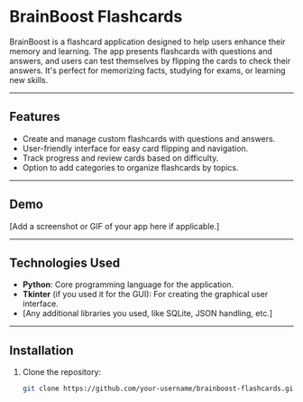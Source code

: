 # BrainBoost Flashcards

BrainBoost is a flashcard application designed to help users enhance their memory and learning. The app presents flashcards with questions and answers, and users can test themselves by flipping the cards to check their answers. It's perfect for memorizing facts, studying for exams, or learning new skills.

---

## Features

- Create and manage custom flashcards with questions and answers.
- User-friendly interface for easy card flipping and navigation.
- Track progress and review cards based on difficulty.
- Option to add categories to organize flashcards by topics.

---

## Demo

[Add a screenshot or GIF of your app here if applicable.]

---

## Technologies Used

- **Python**: Core programming language for the application.
- **Tkinter** (if you used it for the GUI): For creating the graphical user interface.
- [Any additional libraries you used, like SQLite, JSON handling, etc.]

---

## Installation

1. Clone the repository:
   ```bash
   git clone https://github.com/your-username/brainboost-flashcards.git

